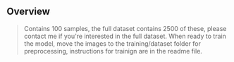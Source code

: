 ## Overview

> Contains 100 samples, the full dataset contains 2500 of these, please contact me if you're interested in the full dataset.
> When ready to train the model, move the images to the training/dataset folder for preprocessing, instructions for trainign are in the readme file.

